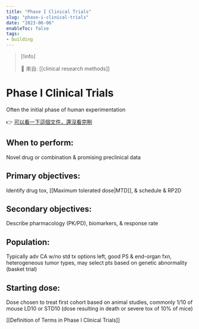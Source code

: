 ```yaml
---
title: "Phase I Clinical Trials"
slug: "phase-i-clinical-trials"
date: "2023-06-06"
enableToc: false
tags:
- building
---
```


> [!info]
>
> 🌱 來自: [[clinical research methods]]

# Phase I Clinical Trials

Often the initial phase of human experimentation

👉 [可以看一下這個文件，還沒看完咧](https://www.cde.org.tw/Content/Files/Knowledge/e620a79a-b3fa-4306-a7d6-1d185317a6ea.pdf)

## When to perform:
Novel drug or combination & promising preclinical data

## Primary objectives:
Identify drug tox, [[Maximum tolerated dose|MTD]], & schedule & RP2D

## Secondary objectives:
Describe pharmacology (PK/PD), biomarkers, & response rate

## Population:
Typically adv CA w/no std tx options left, good PS & end-organ fxn, heterogeneous tumor types, may select pts based on genetic abnormality (basket trial)

## Starting dose:
Dose chosen to treat first cohort based on animal studies, commonly 1/10 of mouse LD10 or STD10 (dose resulting in death or severe tox of 10% of mice)

[[Definition of Terms in Phase I Clinical Trials]]
